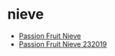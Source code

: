 # nieve

 * [Passion Fruit Nieve](../../index/p/passion-fruit-nieve-232019.json)
 * [Passion Fruit Nieve 232019](../../index/p/passion-fruit-nieve-232019.json)
